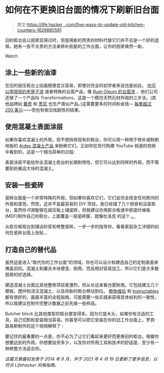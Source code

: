 # 如何在不更换旧台面的情况下刷新旧台面

> 原文:[https://life hacker . com/five-ways-to-update-old-kitchen-counters-1629880581](https://lifehacker.com/five-ways-to-update-old-kitchen-counters-1629880581)

旧的柜台会让厨房显得过时，但是用新的昂贵的材料代替它们并不总是一个好的选择。她有一些不太贵的方法来修补肮脏的工作台面，让你的厨房焕然一新。

Watch

## 涂上一些新的油漆

在旧的层压柜台上绘画既便宜又容易，即使对完全的初学者来说也是如此。 [你可以用常规的老房子漆](http://other%20brands%20like%20daich%20and%20giani%20make%20similar%20products/) 或者特殊的台面产品，像 [Rust-Oleum 的台面漆](http://www.rustoleum.com/product-catalog/consumer-brands/specialty/countertop-paint/) ，他们公司还做了一个产品叫 Transformations，这是一个模仿天然石材外观的三步法。(其他品牌如 [戴奇](https://www.homedepot.com/p/DAICH-SpreadStone-Mineral-Select-1-qt-Natural-White-Countertop-Refinishing-Kit-DCT-MNS-NW/206349265) 和 [贾尼](https://www.homedepot.com/p/Giani-Marble-Countertop-Paint-Kit-FG-MB-WHTEP-KIT/312713011) 也生产类似产品。)这需要更多的时间和金钱— [每套超过 200 美元](https://www.homedepot.com/p/Rust-Oleum-Transformations-48-oz-Charcoal-Small-Countertop-Kit-258512/202885350)——但也有相当戏剧性的结果。

## **使用混凝土表面涂层**

如果你喜欢混凝土的外观，但不想拆除现有的柜台，你可以用一种用于修补或粉刷地板的 [Ardex 混凝土产品](http://www.tools4flooring.com/ardex-feather-finish-gray-10-lb-bag.html?gclid=CMmYv67po7wCFZNj7AodhBIAiw#.VAD8eLGhrsl) 来粉刷它们。正如你在现代构建 YouTube 频道的视频中看到的，这是一个相当简单的过程:

表面涂层不能给你全混凝土柜台的长期耐用性，但它可以达到同样的外观，而不需要到处搬运大块的混凝土。

## **安装一些瓷砖**

瓷砖台面是一个非常特殊的外观，但如果你喜欢它们，它们会完全改变任何房间的外观和感觉。然而，这并不是最容易的 DIY 项目。我已经铺了几个厨房和浴室柜台，虽然你*可能*能够在层压板上铺瓷砖，但我建议你用胶合板或中密度纤维板(MDF)制作自己的柜台，上面覆盖一层瓷砖膜，就像杜洛克 的这个 [。](http://www.usg.com/content/usgcom/en/products-solutions/products/tile-flooring-installation/membranes/durlocktilemembrane.html)

从胶合板柜台到铺设砂浆和修整瓷砖，一步一步的指导你，看看家庭杂工详细的如何在瓷砖台面上张贴 。

## **打造自己的替代品**

虽然这是进入“取代你的工作台面”的领域，你也可以设计和建造自己的定制表面来掩盖旧的。混凝土和屠夫木块便宜、耐用，而且相对容易加工，所以它们是大多数厨房的好选择。

建造混凝土台面比其他整修项目更激烈，但从长远来看也更耐用。它包括建立几个模板，搅拌和浇注混凝土，以及将新的柜台移动到位。 [鲍勃维拉](https://www.bobvila.com/articles/how-to-make-diy-concrete-countertops/) 和 [Instructables](https://www.instructables.com/Basic-Concrete-Countertop/) 都有很好的，画面丰富的全程指南。可能需要一些实践来获得具体权利的一致性，所以我建议在制作完整计数器之前先做一些样品。

Butcher block 比其他类型的柜台便宜得多。因为它是木头，如果你有合适的工具，自己切割和安装相当容易。你甚至可以把它安装在你的旧工作台面上，罗宾·路易斯制作的这个视频解释了 :

要记住的最重要的一点是，你不必为了让它们看起来更好而更换旧的柜台。根据你想要达到的外观，你想要投资多少，以及你对所用工具和技术的舒适度，至少有一种修整方法适合你。

*这篇文章最初发表于 2014 年 9 月，并于 2021 年 4 月 19 日更新了更多信息，以符合 Lifehacker 风格指南。*